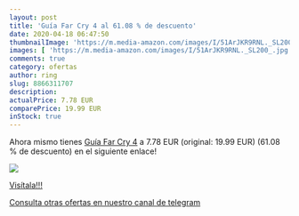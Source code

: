 ```yaml
---
layout: post
title: 'Guía Far Cry 4 al 61.08 % de descuento'
date: 2020-04-18 06:47:50
thumbnailImage: 'https://m.media-amazon.com/images/I/51ArJKR9RNL._SL200_.jpg'
images: [ 'https://m.media-amazon.com/images/I/51ArJKR9RNL._SL200_.jpg' ]
comments: true
category: ofertas
author: ring
slug: 8866311707
description:
actualPrice: 7.78 EUR
comparePrice: 19.99 EUR
inStock: true
---
```


Ahora mismo tienes [Guía Far Cry 4](https://www.amazon.com/dp/8866311707/?tag=redken08-20) a 7.78 EUR (original: 19.99 EUR) (61.08 %  de descuento) en el siguiente enlace!

[![](https://m.media-amazon.com/images/I/51ArJKR9RNL._SL200_.jpg)](https://www.amazon.com/dp/8866311707/?tag=redken08-20)

[Visítala!!!](https://www.amazon.com/dp/8866311707/?tag=redken08-20)

[Consulta otras ofertas en nuestro canal de telegram](https://t.me/s/ofertas25)
